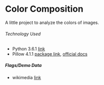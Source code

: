 # Color Composition

A little project to analyze the colors of images.

###### Technology Used
* Python 3.6.1 [link](https://www.python.org/downloads/release/python-361/) 
* Pillow 4.1.1 [package link](https://pypi.python.org/pypi/Pillow/4.2.1), [official docs](https://pillow.readthedocs.io/en/4.2.x/)

##### Flags/Demo Data
* wikimedia [link](https://commons.wikimedia.org/wiki/Category:SVG_sovereign_state_flags)
